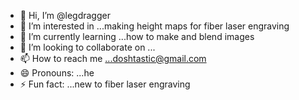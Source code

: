 - 👋 Hi, I’m @legdragger
- 👀 I’m interested in ...making height maps for fiber laser engraving
- 🌱 I’m currently learning ...how to make and blend images 
- 💞️ I’m looking to collaborate on ...
- 📫 How to reach me ...doshtastic@gmail.com
- 😄 Pronouns: ...he
- ⚡ Fun fact: ...new to fiber laser engraving 

<!---
legdragger/legdragger is a ✨ special ✨ repository because its `README.md` (this file) appears on your GitHub profile.
You can click the Preview link to take a look at your changes.
--->
